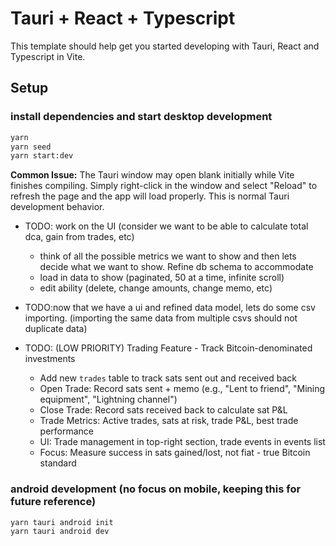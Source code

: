 # Tauri + React + Typescript

This template should help get you started developing with Tauri, React and Typescript in Vite.

## Setup

### install dependencies and start desktop development

```bash
yarn
yarn seed
yarn start:dev
```

**Common Issue:** The Tauri window may open blank initially while Vite finishes compiling. Simply right-click in the window and select "Reload" to refresh the page and the app will load properly. This is normal Tauri development behavior.




- TODO: work on the UI (consider we want to be able to calculate total dca, gain from trades, etc)
    -  think of all the possible metrics we want to show and then lets decide what we want to show. Refine db schema to accommodate
    -  load in data to show (paginated, 50 at a time, infinite scroll)
    -  edit ability (delete, change amounts, change memo, etc)
    
- TODO:now that we have a ui and refined data model, lets do some csv importing. (importing the same data from multiple csvs should not duplicate data)

- TODO: (LOW PRIORITY) Trading Feature - Track Bitcoin-denominated investments
    - Add new `trades` table to track sats sent out and received back
    - Open Trade: Record sats sent + memo (e.g., "Lent to friend", "Mining equipment", "Lightning channel")
    - Close Trade: Record sats received back to calculate sat P&L
    - Trade Metrics: Active trades, sats at risk, trade P&L, best trade performance
    - UI: Trade management in top-right section, trade events in events list
    - Focus: Measure success in sats gained/lost, not fiat - true Bitcoin standard





### android development (no focus on mobile, keeping this for future reference)

```bash
yarn tauri android init
yarn tauri android dev
```
